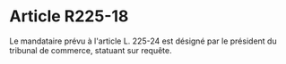# Article R225-18

Le mandataire prévu à l'article L. 225-24 est désigné par le président du tribunal de commerce, statuant sur requête.